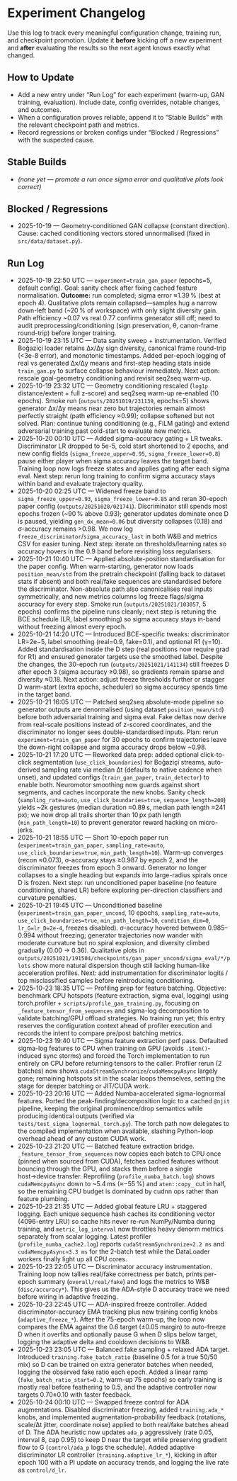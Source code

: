 # Experiment Changelog

Use this log to track every meaningful configuration change, training run, and checkpoint promotion. Update it **before** kicking off a new experiment and **after** evaluating the results so the next agent knows exactly what changed.

## How to Update
- Add a new entry under “Run Log” for each experiment (warm-up, GAN training, evaluation). Include date, config overrides, notable changes, and outcomes.
- When a configuration proves reliable, append it to “Stable Builds” with the relevant checkpoint path and metrics.
- Record regressions or broken configs under “Blocked / Regressions” with the suspected cause.

## Stable Builds
- *(none yet — promote a run once sigma error and qualitative plots look correct)*

## Blocked / Regressions
- 2025-10-19 — Geometry-conditioned GAN collapse (constant direction). Cause: cached conditioning vectors stored unnormalised (fixed in `src/data/dataset.py`).

## Run Log
- 2025-10-19 22:50 UTC — `experiment=train_gan_paper` (epochs=5, default config). Goal: sanity check after fixing cached feature normalisation. **Outcome:** run completed; sigma error ≈1.39 % (best at epoch 4). Qualitative plots remain collapsed—samples hug a narrow down-left band (~20 % of workspace) with only slight diversity gain. Path efficiency ~0.07 vs real 0.77 confirms generator still off; need to audit preprocessing/conditioning (sign preservation, θ, canon-frame round-trip) before longer training.
- 2025-10-19 23:15 UTC — Data sanity sweep + instrumentation. Verified Boğaziçi loader retains Δx/Δy sign diversity, canonical frame round-trip (<3e-8 error), and monotonic timestamps. Added per-epoch logging of real vs generated Δx/Δy means and first-step heading stats inside `train_gan.py` to surface collapse behaviour immediately. Next action: rescale goal-geometry conditioning and revisit seq2seq warm-up.
- 2025-10-19 23:32 UTC — Geometry conditioning rescaled (`log1p` distance/extent + full z-score) and seq2seq warm-up re-enabled (10 epochs). Smoke run (`outputs/20251019/231139`, epochs=5) shows generator Δx/Δy means near zero but trajectories remain almost perfectly straight (path efficiency ≈0.99); collapse softened but not solved. Plan: continue tuning conditioning (e.g., FiLM gating) and extend adversarial training past cold-start to evaluate new metrics.
- 2025-10-20 00:10 UTC — Added sigma-accuracy gating + LR tweaks. Discriminator LR dropped to 5e-5, cold start shortened to 2 epochs, and new config fields (`sigma_freeze_upper=0.95`, `sigma_freeze_lower=0.8`) pause either player when sigma accuracy leaves the target band. Training loop now logs freeze states and applies gating after each sigma eval. Next step: rerun long training to confirm sigma accuracy stays within band and evaluate trajectory quality.
- 2025-10-20 02:25 UTC — Widened freeze band to `sigma_freeze_upper=0.93`, `sigma_freeze_lower=0.85` and reran 30-epoch paper config (`outputs/20251020/021741`). Discriminator still spends most epochs frozen (~90 % above 0.93); generator updates dominate once D is paused, yielding `gen_dx_mean≈0.06` but diversity collapses (0.18) and σ-accuracy remains >0.98. We now log `freeze_discriminator`/`sigma_accuracy_last` in both W&B and metrics CSV for easier tuning. Next step: iterate on thresholds/learning rates so accuracy hovers in the 0.9 band before revisiting loss regularisers.
- 2025-10-21 10:40 UTC — Applied absolute-position standardisation for the paper config. When warm-starting, generator now loads `position_mean/std` from the pretrain checkpoint (falling back to dataset stats if absent) and both real/fake sequences are standardised before the discriminator. Non-absolute path also canonicalises real inputs symmetrically, and new metrics columns log freeze flags/sigma accuracy for every step. Smoke run (`outputs/20251021/103057`, 5 epochs) confirms the pipeline runs cleanly; next step is retuning the BCE schedule (LR, label smoothing) so sigma accuracy stays in-band without freezing almost every epoch.
- 2025-10-21 14:20 UTC — Introduced BCE-specific tweaks: discriminator LR=2e−5, label smoothing (real=0.9, fake=0.1), and optional R1 (γ=10). Added standardisation inside the D step (real positions now require grad for R1) and ensured generator targets use the smoothed label. Despite the changes, the 30-epoch run (`outputs/20251021/141134`) still freezes D after epoch 3 (sigma accuracy ≥0.98), so gradients remain sparse and diversity ≈0.18. Next action: adjust freeze thresholds further or stagger D warm-start (extra epochs, scheduler) so sigma accuracy spends time in the target band.
- 2025-10-21 16:05 UTC — Patched seq2seq absolute-mode pipeline so generator outputs are denormalised (using dataset `position_mean/std`) before both adversarial training and sigma eval. Fake deltas now derive from real-scale positions instead of z-scored coordinates, and the discriminator no longer sees double-standardised inputs. Plan: rerun `experiment=train_gan_paper` for 30 epochs to confirm trajectories leave the down-right collapse and sigma accuracy drops below ~0.98.
- 2025-10-21 17:20 UTC — Reworked data prep: added optional click-to-click segmentation (`use_click_boundaries`) for Boğaziçi streams, auto-derived sampling rate via median Δt (defaults to native cadence when unset), and updated configs (`train_gan_paper`, `train_detector`) to enable both. Neuromotor smoothing now guards against short segments, and caches incorporate the new knobs. Sanity check (`sampling_rate=auto`, `use_click_boundaries=true`, `sequence_length=200`) yields ~2k gestures (median duration ≈0.89 s, median path length ≈241 px); we now drop all trails shorter than 10 px path length (`min_path_length=10`) to prevent generator reward hacking on micro-jerks.
- 2025-10-21 18:55 UTC — Short 10-epoch paper run (`experiment=train_gan_paper`, `sampling_rate=auto`, `use_click_boundaries=true`, `min_path_length=10`). Warm-up converges (recon ≈0.073), σ-accuracy stays ≥0.987 by epoch 2, and the discriminator freezes from epoch 3 onward. Generator no longer collapses to a single heading but expands into large-radius spirals once D is frozen. Next step: run unconditioned paper baseline (no feature conditioning, shared LR) before exploring per-direction classifiers and curvature penalties.
- 2025-10-21 19:45 UTC — Unconditioned baseline (`experiment=train_gan_paper_uncond`, 10 epochs, `sampling_rate=auto`, `use_click_boundaries=true`, `min_path_length=10`, `condition_dim=0`, `lr_G=lr_D=2e-4`, freezes disabled). σ-accuracy hovered between 0.985–0.994 without freezing; generator trajectories now wander with moderate curvature but no spiral explosion, and diversity climbed gradually (0.00 → 0.36). Qualitative plots in `outputs/20251021/191504/checkpoints/gan_paper_uncond/sigma_eval/*/plots` show more natural dispersion though still lacking human-like acceleration profiles. Next: add instrumentation for discriminator logits / top misclassified samples before reintroducing conditioning.
- 2025-10-23 18:35 UTC — Profiling prep for feature batching. Objective: benchmark CPU hotspots (feature extraction, sigma eval, logging) using torch.profiler + `scripts/profile_gan_training.py`, focusing on `_feature_tensor_from_sequences` and sigma-log decomposition to validate batching/GPU offload strategies. No training run yet; this entry reserves the configuration context ahead of profiler execution and records the intent to compare pre/post batching metrics.
- 2025-10-23 19:40 UTC — Sigma feature extraction perf pass. Defaulted sigma-log features to CPU when training on GPU (avoids `.item()`-induced sync storms) and forced the Torch implementation to run entirely on CPU before returning tensors to the caller. Profiler rerun (2 batches) now shows `cudaStreamSynchronize`/`cudaMemcpyAsync` largely gone; remaining hotspots sit in the scalar loops themselves, setting the stage for deeper batching or JIT/CUDA work.
- 2025-10-23 20:16 UTC — Added Numba-accelerated sigma-lognormal features. Ported the peak-finding/decomposition logic to a cached `@njit` pipeline, keeping the original prominence/drop semantics while producing identical outputs (verified via `tests/test_sigma_lognormal_torch.py`). The torch path now delegates to the compiled implementation when available, slashing Python-loop overhead ahead of any custom CUDA work.
- 2025-10-23 21:20 UTC — Batched feature extraction bridge. `_feature_tensor_from_sequences` now copies each batch to CPU once (pinned when sourced from CUDA), fetches cached features without bouncing through the GPU, and stacks them before a single host→device transfer. Reprofiling (`profile_numba_batch.log`) shows `cudaMemcpyAsync` down to ~5.4 ms (≈−55 %) and `aten::copy_` cut in half, so the remaining CPU budget is dominated by cudnn ops rather than feature plumbing.
- 2025-10-23 21:35 UTC — Added global feature LRU + staggered logging. Each unique sequence hash caches its conditioning vector (4096-entry LRU) so cache hits never re-run NumPy/Numba during training, and `metric_log_interval` now throttles heavy denorm metrics separately from scalar logging. Latest profiler (`profile_numba_cache2.log`) reports `cudaStreamSynchronize≈2.2 ms` and `cudaMemcpyAsync≈3.3 ms` for the 2-batch test while the DataLoader workers finally light up all CPU cores.
- 2025-10-23 22:05 UTC — Discriminator accuracy instrumentation. Training loop now tallies real/fake correctness per batch, prints per-epoch summary (`overall/real/fake`) and logs the metrics to W&B (`disc/accuracy*`). This gives us the ADA-style D accuracy trace we need before wiring in adaptive freezing.
- 2025-10-23 22:45 UTC — ADA-inspired freeze controller. Added discriminator-accuracy EMA tracking plus new training config knobs (`adaptive_freeze_*`). After the 75-epoch warm-up, the loop now compares the EMA against the 0.6 target (±0.05 margin) to auto-freeze D when it overfits and optionally pause G when D slips below target, logging the adaptive delta and cooldown decisions to W&B.
- 2025-10-23 23:05 UTC — Balanced fake sampling + relaxed ADA target. Introduced `training.fake_batch_ratio` (baseline 0.5 for a true 50/50 mix) so D can be trained on extra generator batches when needed, logging the observed fake ratio each epoch. Added a linear ramp (`fake_batch_ratio_start=0.2`, warm-up 75 epochs) so early training is mostly real before feathering to 0.5, and the adaptive controller now targets 0.70±0.10 with faster feedback.
- 2025-10-24 00:10 UTC — Swapped freeze control for ADA augmentations. Disabled discriminator freezing, added `training.ada_*` knobs, and implemented augmentation-probability feedback (rotations, scale/Δt jitter, coordinate noise) applied to both real/fake batches ahead of D. The ADA heuristic now updates `ada_p` aggressively (rate 0.05, interval 8, cap 0.95) to keep D near the target while preserving gradient flow to G (`control/ada_p` logs the schedule). Added adaptive discriminator LR controller (`training.adaptive_lr_*`), kicking in after epoch 100 with a PI update on accuracy trends, and logging the live rate as `control/d_lr`.
